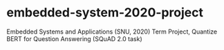 # embedded-system-2020-project
Embedded Systems and Applications (SNU, 2020) Term Project, Quantize BERT for Question Answering (SQuAD 2.0 task)
